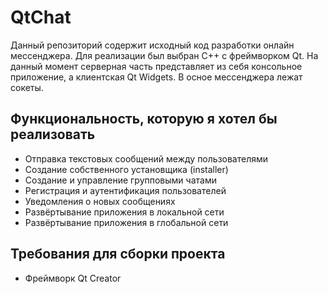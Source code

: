 # QtChat
Данный репозиторий содержит исходный код разработки онлайн мессенджера. Для реализации был выбран С++ c фреймворком Qt. На данный момент серверная часть представляет из себя консольное приложение, а клиентская Qt Widgets.
В осное мессенджера лежат сокеты.

## Функциональность, которую я хотел бы реализовать
* Отправка текстовых сообщений между пользователями
* Создание собственного установщика (installer)
* Создание и управление групповыми чатами
* Регистрация и аутентификация пользователей
* Уведомления о новых сообщениях
* Развёртывание приложения в локальной сети
* Развёртывание приложения в глобальной сети

## Требования для сборки проекта
* Фреймворк Qt Creator

